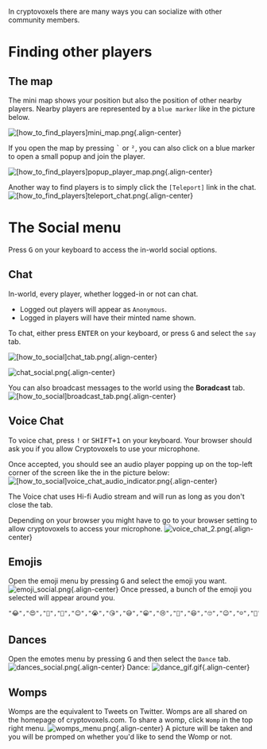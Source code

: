 In cryptovoxels there are many ways you can socialize with other community members.

# Finding other players

## The map
The mini map shows your position but also the position of other nearby players.
Nearby players are represented by a `blue marker` like in the picture below.

![[how_to_find_players]mini_map.png](/tutorials/[how_to_find_players]mini_map.png){.align-center}

If you open the map by pressing <kbd>`</kbd> or <kbd>²</kbd>, you can also click on a blue marker to open a small popup and join the player.

![[how_to_find_players]popup_player_map.png](/tutorials/[how_to_find_players]popup_player_map.png){.align-center}

Another way to find players is to simply click the `[Teleport]` link in the chat.
![[how_to_find_players]teleport_chat.png](/tutorials/[how_to_find_players]teleport_chat.png){.align-center}

# The Social menu

Press <kbd>G</kbd> on your keyboard to access the in-world social options.

## Chat
In-world, every player, whether logged-in or not can chat.
- Logged out players will appear as `Anonymous`.
- Logged in players will have their minted name shown.

To chat, either press <kbd>ENTER</kbd> on your keyboard, or press <kbd>G</kbd> and select the `say` tab.


![[how_to_social]chat_tab.png](/tutorials/[how_to_social]chat_tab.png){.align-center}

![chat_social.png](/chat_social.png){.align-center}

You can also broadcast messages to the world using the **Boradcast** tab.
![[how_to_social]broadcast_tab.png](/tutorials/[how_to_social]broadcast_tab.png){.align-center}


## Voice Chat
To voice chat, press <kbd>!</kbd> or <kbd>SHIFT+1</kbd> on your keyboard. Your browser should ask you if you allow Cryptovoxels to use your microphone.

Once accepted, you should see an audio player popping up on the top-left corner of the screen like the in the picture below:
![[how_to_social]voice_chat_audio_indicator.png](/tutorials/[how_to_social]voice_chat_audio_indicator.png){.align-center}

The Voice chat uses Hi-fi Audio stream and will run as long as you don't close the tab.

Depending on your browser you might have to go to your browser setting to allow cryptovoxels to access your microphone.
![voice_chat_2.png](/voice_chat_2.png){.align-center}

## Emojis
Open the emoji menu by pressing <kbd>G</kbd> and select the emoji you want.
![emoji_social.png](/emoji_social.png){.align-center}
Once pressed, a bunch of the emoji you selected will appear around you.

```
"😂","😍","🤩","🤣","😊","😭","😘","😅","😁","😢","🤔","😆","🙄","😉","☺️","🤗","😔","😎","😇","🤭","😱","😌","👍","👏","👋","🙌","✌️","👌","🙏","🔥","🎉","💯","⚡️","❤️","💔","💖","💙","🌹","🌸","🎶","🤦","🤷","✨","💪","😋","💗","💚","😏","💛","🙂","💓","😄","😀","🖤","😃","🙈","👇","😒","❣️",
```

## Dances
Open the emotes menu by pressing <kbd>G</kbd> and then select the `Dance` tab.
![dances_social.png](/dances_social.png){.align-center}
Dance:
![dance_gif.gif](/dance_gif.gif){.align-center}

## Womps
Womps are the equivalent to Tweets on Twitter. Womps are all shared on the homepage of cryptovoxels.com.
To share a womp, click `Womp` in the top right menu.
![womps_menu.png](/womps_menu.png){.align-center}
A picture will be taken and you will be promped on whether you'd like to send the Womp or not.

